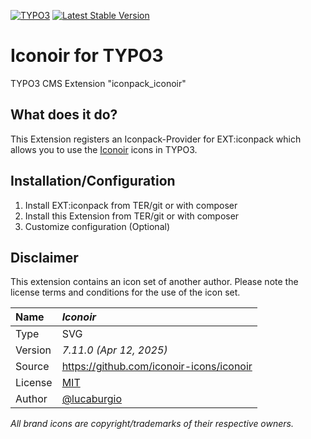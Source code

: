[![TYPO3](https://img.shields.io/badge/TYPO3-iconpack-%23f49700?style=for-the-badge)](https://extensions.typo3.org/extension/iconpack/)
[![Latest Stable Version](https://img.shields.io/packagist/v/quellenform/t3x-iconpack-iconoir?style=for-the-badge)](https://packagist.org/packages/quellenform/t3x-iconpack-iconoir)

# Iconoir for TYPO3

TYPO3 CMS Extension "iconpack_iconoir"


## What does it do?

This Extension registers an Iconpack-Provider for EXT:iconpack which allows you to use the [Iconoir](https://iconoir.com/) icons in TYPO3.


## Installation/Configuration

1. Install EXT:iconpack from TER/git or with composer
2. Install this Extension from TER/git or with composer
3. Customize configuration (Optional)


## Disclaimer

This extension contains an icon set of another author. Please note the license terms and conditions for the use of the icon set.

| Name    | *Iconoir*                                              |
| :------ | :----------------------------------------------------- |
| Type    | SVG                                                    |
| Version | *7.11.0 (Apr 12, 2025)*                                |
| Source  | https://github.com/iconoir-icons/iconoir               |
| License | [MIT](http://opensource.org/licenses/mit-license.html) |
| Author  | [@lucaburgio](https://github.com/lucaburgio)           |

*All brand icons are copyright/trademarks of their respective owners.*
